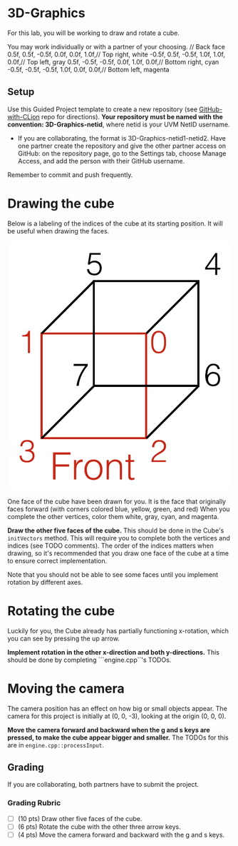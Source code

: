 # 3D-Graphics

For this lab, you will be working to draw and rotate a cube.

You may work individually or with a partner of your choosing.
// Back face
0.5f,  0.5f,  -0.5f, 0.0f, 0.0f, 1.0f,// Top right, white
-0.5f,  0.5f,  -0.5f, 1.0f, 1.0f, 0.0f,// Top left, gray
0.5f, -0.5f,  -0.5f, 0.0f, 1.0f, 0.0f,// Bottom right, cyan
-0.5f, -0.5f,  -0.5f, 1.0f, 0.0f, 0.0f,// Bottom left, magenta
## Setup

Use this Guided Project template to create a new repository (see [GitHub-with-CLion](https://github.com/uvmcs2300f2023/GitHub-with-CLion) repo for directions).
**Your repository must be named with the convention: 3D-Graphics-netid**, where netid is your UVM NetID username.
* If you are collaborating, the format is 3D-Graphics-netid1-netid2. Have one partner create the repository and give the other partner access on GitHub: on the repository page, go to the Settings tab, choose Manage Access, and add the person with their GitHub username.

Remember to commit and push frequently.

# Drawing the cube

Below is a labeling of the indices of the cube at its starting position. It will be useful when drawing the faces.

![Image of Cube](CubeCoords.png)

One face of the cube have been drawn for you. It is the face that originally faces forward (with corners colored blue, yellow, green, and red) When you complete the other vertices, color them white, gray, cyan, and magenta.

**Draw the other five faces of the cube.** This should be done in the Cube's ```initVectors``` method. This will require you to complete both the vertices and indices (see TODO comments). The order of the indices matters when drawing, so it's recommended that you draw one face of the cube at a time to ensure correct implementation.

Note that you should not be able to see some faces until you implement rotation by different axes.

# Rotating the cube

Luckily for you, the Cube already has partially functioning x-rotation, which you can see by pressing the up arrow.

**Implement rotation in the other x-direction and both y-directions.** This should be done by completing ```engine.cpp``'s TODOs.

# Moving the camera

The camera position has an effect on how big or small objects appear. The camera for this project is initially at (0, 0, -3), looking at the origin (0, 0, 0).

**Move the camera forward and backward when the g and s keys are pressed, to make the cube appear bigger and smaller.** The TODOs for this are in `engine.cpp::processInput`.

## Grading

If you are collaborating, both partners have to submit the project.

### Grading Rubric
- [ ] (10 pts) Draw other five faces of the cube.
- [ ] (6 pts) Rotate the cube with the other three arrow keys.
- [ ] (4 pts) Move the camera forward and backward with the g and s keys.
